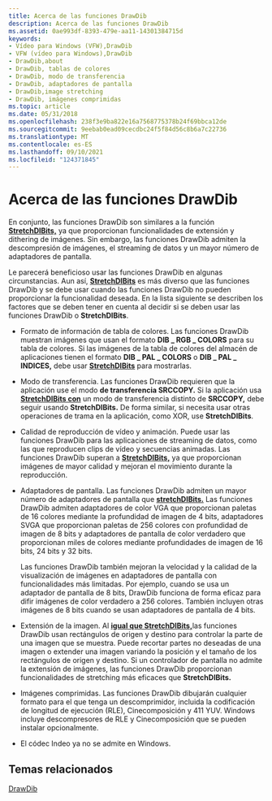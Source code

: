 ```yaml
---
title: Acerca de las funciones DrawDib
description: Acerca de las funciones DrawDib
ms.assetid: 0ae993df-8393-479e-aa11-14301384715d
keywords:
- Vídeo para Windows (VFW),DrawDib
- VFW (vídeo para Windows),DrawDib
- DrawDib,about
- DrawDib, tablas de colores
- DrawDib, modo de transferencia
- DrawDib, adaptadores de pantalla
- DrawDib,image stretching
- DrawDib, imágenes comprimidas
ms.topic: article
ms.date: 05/31/2018
ms.openlocfilehash: 238f3e9ba822e16a7568775378b24f69bbca12de
ms.sourcegitcommit: 9eebab0ead09cecdbc24f5f84d56c8b6a7c22736
ms.translationtype: MT
ms.contentlocale: es-ES
ms.lasthandoff: 09/10/2021
ms.locfileid: "124371845"
---
```

# <a name="about-the-drawdib-functions"></a>Acerca de las funciones DrawDib

En conjunto, las funciones DrawDib son similares a la función [**StretchDIBits,**](/windows/desktop/api/wingdi/nf-wingdi-stretchdibits) ya que proporcionan funcionalidades de extensión y dithering de imágenes. Sin embargo, las funciones DrawDib admiten la descompresión de imágenes, el streaming de datos y un mayor número de adaptadores de pantalla.

Le parecerá beneficioso usar las funciones DrawDib en algunas circunstancias. Aun así, [**StretchDIBits**](/windows/desktop/api/wingdi/nf-wingdi-stretchdibits) es más diverso que las funciones DrawDib y se debe usar cuando las funciones DrawDib no pueden proporcionar la funcionalidad deseada. En la lista siguiente se describen los factores que se deben tener en cuenta al decidir si se deben usar las funciones DrawDib o **StretchDIBits**.

-   Formato de información de tabla de colores. Las funciones DrawDib muestran imágenes que usan el formato **DIB \_ RGB \_ COLORS** para su tabla de colores. Si las imágenes de la tabla de colores del almacén de aplicaciones tienen el formato **DIB \_ PAL \_ COLORS** o **DIB \_ PAL \_ INDICES,** debe usar [**StretchDIBits**](/windows/desktop/api/wingdi/nf-wingdi-stretchdibits) para mostrarlas.
-   Modo de transferencia. Las funciones DrawDib requieren que la aplicación use el modo **de transferencia SRCCOPY.** Si la aplicación usa [**StretchDIBits con**](/windows/desktop/api/wingdi/nf-wingdi-stretchdibits) un modo de transferencia distinto de **SRCCOPY,** debe seguir usando **StretchDIBits.** De forma similar, si necesita usar otras operaciones de trama en la aplicación, como XOR, use **StretchDIBits**.
-   Calidad de reproducción de vídeo y animación. Puede usar las funciones DrawDib para las aplicaciones de streaming de datos, como las que reproducen clips de vídeo y secuencias animadas. Las funciones DrawDib superan a [**StretchDIBits,**](/windows/desktop/api/wingdi/nf-wingdi-stretchdibits) ya que proporcionan imágenes de mayor calidad y mejoran el movimiento durante la reproducción.
-   Adaptadores de pantalla. Las funciones DrawDib admiten un mayor número de adaptadores de pantalla que [**stretchDIBits.**](/windows/desktop/api/wingdi/nf-wingdi-stretchdibits) Las funciones DrawDib admiten adaptadores de color VGA que proporcionan paletas de 16 colores mediante la profundidad de imagen de 4 bits, adaptadores SVGA que proporcionan paletas de 256 colores con profundidad de imagen de 8 bits y adaptadores de pantalla de color verdadero que proporcionan miles de colores mediante profundidades de imagen de 16 bits, 24 bits y 32 bits.

    Las funciones DrawDib también mejoran la velocidad y la calidad de la visualización de imágenes en adaptadores de pantalla con funcionalidades más limitadas. Por ejemplo, cuando se usa un adaptador de pantalla de 8 bits, DrawDib funciona de forma eficaz para difir imágenes de color verdadero a 256 colores. También incluyen otras imágenes de 8 bits cuando se usan adaptadores de pantalla de 4 bits.

-   Extensión de la imagen. Al [**igual que StretchDIBits,**](/windows/desktop/api/wingdi/nf-wingdi-stretchdibits)las funciones DrawDib usan rectángulos de origen y destino para controlar la parte de una imagen que se muestra. Puede recortar partes no deseadas de una imagen o extender una imagen variando la posición y el tamaño de los rectángulos de origen y destino. Si un controlador de pantalla no admite la extensión de imágenes, las funciones DrawDib proporcionan funcionalidades de stretching más eficaces que **StretchDIBits.**
-   Imágenes comprimidas. Las funciones DrawDib dibujarán cualquier formato para el que tenga un descomprimidor, incluida la codificación de longitud de ejecución (RLE), Cinecomposición y 411 YUV. Windows incluye descompresores de RLE y Cinecomposición que se pueden instalar opcionalmente.
-   El códec Indeo ya no se admite en Windows.

## <a name="related-topics"></a>Temas relacionados

<dl> <dt>

[DrawDib](drawdib.md)
</dt> </dl>

 

 